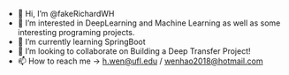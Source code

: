 - 👋 Hi, I’m @fakeRichardWH
- 👀 I’m interested in DeepLearning and Machine Learning as well as some interesting programing projects.
- 🌱 I’m currently learning SpringBoot
- 💞️ I’m looking to collaborate on Building a Deep Transfer Project!
- 📫 How to reach me -> h.wen@ufl.edu / wenhao2018@hotmail.com

<!---
fakeRichardWH/fakeRichardWH is a ✨ special ✨ repository because its `README.md` (this file) appears on your GitHub profile.
You can click the Preview link to take a look at your changes.
--->
